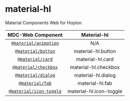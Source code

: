 # material-hl
Material Components Web for Hoplon

|              MDC-Web Component             |       Material-hl       |
| :----------------------------------------: | :---------------------: |
| [`@material/animation`][mdc-animation]     | N/A                     |
| [`@material/button`][mdc-button]           | material-hl.button      |
| [`@material/card`][mdc-card]               | material-hl.card        |
| [`@material/checkbox`][mdc-checkbox]       | material-hl.checkbox    |
| [`@material/dialog`][mdc-dialog]           | material-hl.dialog      |
| [`@material/fab`][mdc-fab]                 | material-hl.fab         |
| [`@material/icon-toggle`][mdc-icon-toggle] | material-hl.icon-toggle |

<!--
| [`@material/layout-grid`][] | Very similar. No offsets in MDC-Web. |
| Split into [`@material/drawer`][], [`@material/toolbar`][], and [`@material/layout-grid`][] |  |
| [`@material/list`][] | Very different DOM. |
| [`@material/menu`][] | Very different DOM. |
| [`@material/radi`][] | Very different DOM. Recommended use with [`@material/form-field`][]. |
| [`@material/ripple`][] | Very different usage; much improved in MDC-Web. |
| [`@material/elevation`][] | Similar usage. |
| [`@material/snackbar`][] | Very different DOM. |
| [`@material/switch`][] | Very different DOM. |
| [`@material/tabs`][] | Very different DOM. |
| [`@material/textfield`][] | Very different DOM. |
| [`@material/typography`][] | Somewhat different usage. |
| [`@material/auto-init`][] | Helper for automatically initializing components (optional in MDC-Web). |
| [`@material/form-field`][] | Helpers for using labels with form field elements (radios and checkboxes). |
| [`@material/grid-list`][] | An RTL-aware grid list component. |
| [`@material/rtl`][] | Helpers for working with right-to-left languages. |
| [`@material/select`][] | Select (AKA drop-down) component. |
| [`@material/theme`][] | Theming helpers for CSS and Sass. |
| [`@material/toolbar`][] | material-hl.toolbar |
-->

[mdc-animation]: https://github.com/material-components/material-components-web/tree/master/packages/mdc-animation
[mdc-button]: https://github.com/material-components/material-components-web/tree/master/packages/mdc-button
[mdc-card]: https://github.com/material-components/material-components-web/tree/master/packages/mdc-card
[mdc-checkbox]: https://github.com/material-components/material-components-web/tree/master/packages/mdc-checkbox
[mdc-dialog]: https://github.com/material-components/material-components-web/tree/master/packages/mdc-dialog
[mdc-fab]: https://github.com/material-components/material-components-web/tree/master/packages/mdc-fab
[mdc-icon-toggle]: https://github.com/material-components/material-components-web/tree/master/packages/mdc-icon-toggle
